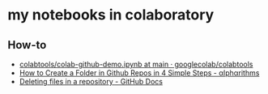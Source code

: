 # my notebooks in colaboratory

## How-to

- [colabtools/colab\-github\-demo\.ipynb at main · googlecolab/colabtools](https://github.com/googlecolab/colabtools/blob/main/notebooks/colab-github-demo.ipynb)
- [How to Create a Folder in Github Repos in 4 Simple Steps \- αlphαrithms](https://www.alpharithms.com/how-to-create-a-folder-in-github-repos-463022/)
- [Deleting files in a repository \- GitHub Docs](https://docs.github.com/ja/repositories/working-with-files/managing-files/deleting-files-in-a-repository)

